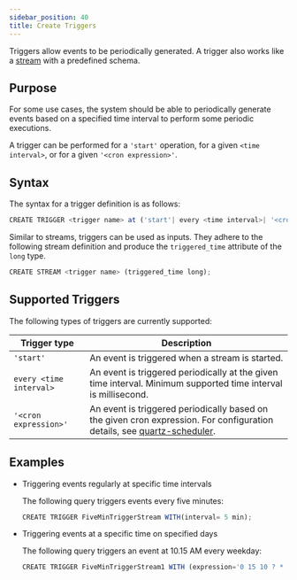 ```yaml
---
sidebar_position: 40
title: Create Triggers
---
```


Triggers allow events to be periodically generated. A trigger also works like a [stream](source/stream-source.md) with a predefined schema.

## Purpose

For some use cases, the system should be able to periodically generate events based on a specified time interval to perform some periodic executions.

A trigger can be performed for a `'start'` operation, for a given `<time interval>`, or for a given `'<cron expression>'`.

## Syntax

The syntax for a trigger definition is as follows:

```js
CREATE TRIGGER <trigger name> at ('start'| every <time interval>| '<cron expression>');
```

Similar to streams, triggers can be used as inputs. They adhere to the following stream definition and produce the `triggered_time` attribute of the `long` type.

```js
CREATE STREAM <trigger name> (triggered_time long);
```

## Supported Triggers

The following types of triggers are currently supported:

|Trigger type| Description|
|-------------|-----------|
|`'start'`| An event is triggered when a stream is started.|
|`every <time interval>`| An event is triggered periodically at the given time interval. Minimum supported time interval is millisecond. |
|`'<cron expression>'`| An event is triggered periodically based on the given cron expression. For configuration details, see <a target="_blank" href="http://www.quartz-scheduler.org/documentation/quartz-2.1.7/tutorials/tutorial-lesson-06.html">quartz-scheduler</a>. |

## Examples

- Triggering events regularly at specific time intervals

    The following query triggers events every five minutes:

    ```js
    CREATE TRIGGER FiveMinTriggerStream WITH(interval= 5 min);
    ```

- Triggering events at a specific time on specified days

    The following query triggers an event at 10.15 AM every weekday:

    ```js
    CREATE TRIGGER FiveMinTriggerStream1 WITH (expression='0 15 10 ? * MON-FRI');
    ```
